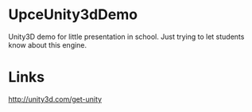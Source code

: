 # UpceUnity3dDemo
Unity3D demo for little presentation in school. Just trying to let students know about this engine.

# Links
http://unity3d.com/get-unity
